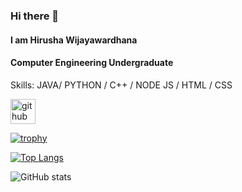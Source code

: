 ### Hi there 👋
#### I am Hirusha Wijayawardhana
#### Computer Engineering Undergraduate

Skills: JAVA/ PYTHON / C++ / NODE JS / HTML / CSS


[<img src='https://cdn.jsdelivr.net/npm/simple-icons@3.0.1/icons/github.svg' alt='github' height='40'>](https://github.com/hirushAd99)  

[![trophy](https://github-profile-trophy.vercel.app/?username=hirushAd99)](https://github.com/ryo-ma/github-profile-trophy)

[![Top Langs](https://github-readme-stats.vercel.app/api/top-langs/?username=hirushAd99)](https://github.com/anuraghazra/github-readme-stats)

![GitHub stats](https://github-readme-stats.vercel.app/api?username=hirushAd99&show_icons=true)  

